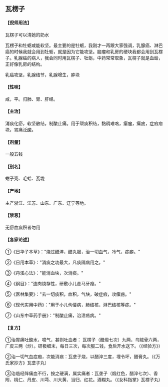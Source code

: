 ## 瓦楞子

#### 【倪师用法】

瓦楞子可以清她的奶水

瓦楞子和牡蛎咸能软坚。最主要的是牡蛎，我刚才一再跟大家强调，乳腺癌、淋巴癌的时候我就会用到牡蛎，就是因为它能攻坚。脑瘤和乳房的硬块我都会用到瓦楞子。乳腺癌的病人，我会同时用瓦楞子、牡蛎，中药常常取象，瓦楞子就是血蛤，正好像乳房的结构。

乳癌攻坚，乳腺结节，乳腺增生，肿块

#### 【性味】

咸，平。归肺、胃、肝经。

#### 【主治】

消痰化瘀，软坚散结，制酸止痛。用于顽痰积结，黏稠难咯，瘿瘤，瘰疬，症瘕痞块，胃痛泛酸。

#### 【剂量】

一般五钱

#### 【别名】

蚶子壳、毛蛤、瓦垅

#### 【产地】

主产浙江、江苏、山东、广东、辽宁等地。

#### 【禁忌】

无瘀血痰积者勿用

#### 【各家论述】

①《日华子本草》："烧过醋淬，醋丸服，治一切血气，冷气，症癖。"

②《日用本草》："消痰之功最大，凡痰隔病用之。"

③《丹溪心法》："能消血块，次消痰。"

④《纲目》："连肉烧存性，研敷小儿走马牙疳。"

⑤《医林集要》："去一切痰积，血积，气块，破症瘕，攻瘰疬。"

⑥《现代实用中药》："用于小儿佝偻病，肺结核，淋巴结核等症。"

⑦《山东中草药手册》："制酸止痛，治溃疡病。"

#### 【复方】

①治胃痛吐酸水，噫气，甚则吐血者：
瓦楞子（醋煅七次）九两，乌贼骨六两，广皮三两（炒）。研极细末，每日三次，每次服二钱，食后开水送下。（《经验方》）

②治一切气血症瘕，次能消痰：瓦垄子烧，以醋淬三度，埋令坏，醋膏丸。（《万氏家抄方》瓦垄子丸）

③治临经阵痛血不行，按之硬满，属实痛者：瓦垄子（煅红色，醋淬七次）、香附、桃仁、丹皮、川芎、川大黄、当归、红花。酒糊丸。（《女科指掌》瓦楞子丸）